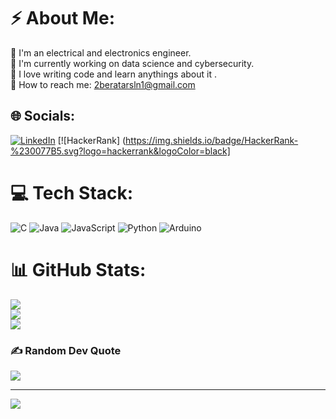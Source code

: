 # ⚡ About Me:
👋 I'm an electrical and electronics engineer.<br> 🔭 I'm currently working on data science and cybersecurity.<br> 🫶 I love writing code and learn anythings about it .<br> 📧 How to reach me: 2beratarsln1@gmail.com


## 🌐 Socials:
[![LinkedIn](https://img.shields.io/badge/LinkedIn-%230077B5.svg?logo=linkedin&logoColor=white)](https://linkedin.com/in/berat-arslan-eee) [![HackerRank] (https://img.shields.io/badge/HackerRank-%230077B5.svg?logo=hackerrank&logoColor=black]

# 💻 Tech Stack:
![C](https://img.shields.io/badge/c-%2300599C.svg?style=for-the-badge&logo=c&logoColor=white) ![Java](https://img.shields.io/badge/java-%23ED8B00.svg?style=for-the-badge&logo=java&logoColor=white) ![JavaScript](https://img.shields.io/badge/javascript-%23323330.svg?style=for-the-badge&logo=javascript&logoColor=%23F7DF1E) ![Python](https://img.shields.io/badge/python-3670A0?style=for-the-badge&logo=python&logoColor=ffdd54) ![Arduino](https://img.shields.io/badge/-Arduino-00979D?style=for-the-badge&logo=Arduino&logoColor=white)
# 📊 GitHub Stats:
![](https://github-readme-stats.vercel.app/api?username=birtatlibaretta&theme=gotham&hide_border=false&include_all_commits=false&count_private=false)<br/>
![](https://github-readme-streak-stats.herokuapp.com/?user=birtatlibaretta&theme=gotham&hide_border=false)<br/>
![](https://github-readme-stats.vercel.app/api/top-langs/?username=birtatlibaretta&theme=gotham&hide_border=false&include_all_commits=false&count_private=false&layout=compact)

### ✍️ Random Dev Quote
![](https://quotes-github-readme.vercel.app/api?type=horizontal&theme=dark)

---
[![](https://visitcount.itsvg.in/api?id=birtatlibaretta&icon=1&color=12)](https://visitcount.itsvg.in)

<!-- Proudly created with GPRM ( https://gprm.itsvg.in ) -->

